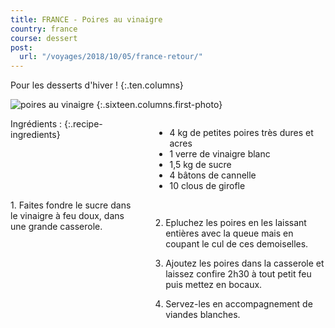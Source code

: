 ```yaml
---
title: FRANCE - Poires au vinaigre
country: france
course: dessert
post:
  url: "/voyages/2018/10/05/france-retour/"
---
```


Pour les desserts d'hiver !
{:.ten.columns}
<!--fin extrait-->

![poires au vinaigre](https://lh3.googleusercontent.com/AMF78h6dOhp5WqAOCGZ7eFP5SscsEM7YDEmHMqZtfEokFR29QYBWFOGMHOAk7A0_dbQU31uWdtgffk_V618VwL4qE_hbme6_gfBlJfgAx8-lGMebaJQAUz10gpJ2S-q4RamKQuNatTMX1o4HtboVb4c1wcLA8GfWkFvJmFvwLyDqmBHfbpzcyxvE_X8olpQcgRzreXkT1uY2I-w69TrwUf6aV-Eu2c9Aq7CoJn0n6QE2ameWBBKfKXTSUE_cDHCRf699YQNv3xoQ-2DF_GLWcD9St_CkpIGlTARgyaiv0i9nVJ6DsYXGbDHE_c-kudblLO-8FwPb4jYCSNmtLtua40UM2BLqSIMe3GFfYj_UkpoRUEkEuQ4R3qCOm04wtbYEhEaLfjEQEC5S_JC_QccEVMrC2aMwwnoRIHmjBKdgHCcryWCQFLPpDqvcYJuQgCPHJ8-pfJaJR773YWKkRKk4opcwtpg6V2JQIEUEBOKy8yI_iG4LGTAipQNsPFlsXF2R1oy10GqNBLW8eyVQ7YXSDm1uBmlJ1pYmdNGs-BiOwv8BlRV_pS3Ejv9WDqzfxLcFveYCyfZAdjZd_YGf24uY4dN4r8z2jnYq5mFPljLBFp2eYYt2Tl6g5zsy_E2JMRv0uT73nJsGZKTLtfqw21FD2HZg1eLJIv7pHaJ7Pt7dnPDvegxeyII_tVr5kSsXN4vCyhATEOqqfLjuoyOXGEDI3aUv=w900)
{:.sixteen.columns.first-photo}

<div class="four columns" markdown="1">
Ingrédients :
{:.recipe-ingredients}

- 4 kg de petites poires très dures et acres
- 1 verre de vinaigre blanc
- 1,5 kg de sucre
- 4 bâtons de cannelle
- 10 clous de girofle
</div>

<div class="ten columns" markdown="1">
1. Faites fondre le sucre dans le vinaigre à feu doux, dans une grande casserole.

2. Epluchez les poires en les laissant entières avec la queue mais en coupant le cul de ces demoiselles.

3. Ajoutez les poires dans la casserole et laissez confire 2h30 à tout petit feu puis mettez en bocaux.

4. Servez-les en accompagnement de viandes blanches.
</div>
